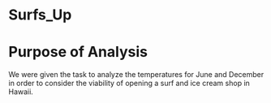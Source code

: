 # Surfs_Up

# Purpose of Analysis
We were given the task to analyze the temperatures for June and December in order to consider the viability of opening a surf and ice cream shop in Hawaii. 


